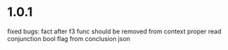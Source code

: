 # 1.0.1
fixed bugs:
fact after f3 func should be removed from context
proper read conjunction bool flag from conclusion json
